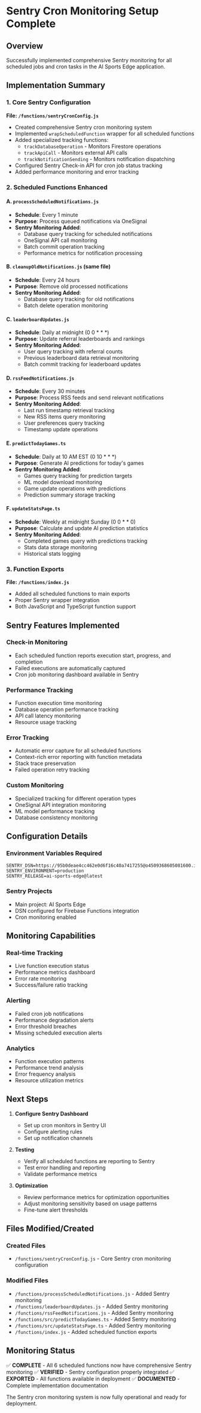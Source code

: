 # Sentry Cron Monitoring Setup Complete

## Overview
Successfully implemented comprehensive Sentry monitoring for all scheduled jobs and cron tasks in the AI Sports Edge application.

## Implementation Summary

### 1. Core Sentry Configuration
**File: `/functions/sentryCronConfig.js`**
- Created comprehensive Sentry cron monitoring system
- Implemented `wrapScheduledFunction` wrapper for all scheduled functions
- Added specialized tracking functions:
  - `trackDatabaseOperation` - Monitors Firestore operations
  - `trackApiCall` - Monitors external API calls
  - `trackNotificationSending` - Monitors notification dispatching
- Configured Sentry Check-in API for cron job status tracking
- Added performance monitoring and error tracking

### 2. Scheduled Functions Enhanced

#### A. `processScheduledNotifications.js`
- **Schedule**: Every 1 minute
- **Purpose**: Process queued notifications via OneSignal
- **Sentry Monitoring Added**:
  - Database query tracking for scheduled notifications
  - OneSignal API call monitoring
  - Batch commit operation tracking
  - Performance metrics for notification processing

#### B. `cleanupOldNotifications.js` (same file)
- **Schedule**: Every 24 hours
- **Purpose**: Remove old processed notifications
- **Sentry Monitoring Added**:
  - Database query tracking for old notifications
  - Batch delete operation monitoring

#### C. `leaderboardUpdates.js`
- **Schedule**: Daily at midnight (0 0 * * *)
- **Purpose**: Update referral leaderboards and rankings
- **Sentry Monitoring Added**:
  - User query tracking with referral counts
  - Previous leaderboard data retrieval monitoring
  - Batch commit tracking for leaderboard updates

#### D. `rssFeedNotifications.js`
- **Schedule**: Every 30 minutes
- **Purpose**: Process RSS feeds and send relevant notifications
- **Sentry Monitoring Added**:
  - Last run timestamp retrieval tracking
  - New RSS items query monitoring
  - User preferences query tracking
  - Timestamp update operations

#### E. `predictTodayGames.ts`
- **Schedule**: Daily at 10 AM EST (0 10 * * *)
- **Purpose**: Generate AI predictions for today's games
- **Sentry Monitoring Added**:
  - Games query tracking for prediction targets
  - ML model download monitoring
  - Game update operations with predictions
  - Prediction summary storage tracking

#### F. `updateStatsPage.ts`
- **Schedule**: Weekly at midnight Sunday (0 0 * * 0)
- **Purpose**: Calculate and update AI prediction statistics
- **Sentry Monitoring Added**:
  - Completed games query with predictions tracking
  - Stats data storage monitoring
  - Historical stats logging

### 3. Function Exports
**File: `/functions/index.js`**
- Added all scheduled functions to main exports
- Proper Sentry wrapper integration
- Both JavaScript and TypeScript function support

## Sentry Features Implemented

### Check-in Monitoring
- Each scheduled function reports execution start, progress, and completion
- Failed executions are automatically captured
- Cron job monitoring dashboard available in Sentry

### Performance Tracking
- Function execution time monitoring
- Database operation performance tracking
- API call latency monitoring
- Resource usage tracking

### Error Tracking
- Automatic error capture for all scheduled functions
- Context-rich error reporting with function metadata
- Stack trace preservation
- Failed operation retry tracking

### Custom Monitoring
- Specialized tracking for different operation types
- OneSignal API integration monitoring
- ML model performance tracking
- Database consistency monitoring

## Configuration Details

### Environment Variables Required
```
SENTRY_DSN=https://95b0deae4cc462e0d6f16c40a7417255@o4509368605081600.ingest.us.sentry.io/4509385370894336
SENTRY_ENVIRONMENT=production
SENTRY_RELEASE=ai-sports-edge@latest
```

### Sentry Projects
- Main project: AI Sports Edge
- DSN configured for Firebase Functions integration
- Cron monitoring enabled

## Monitoring Capabilities

### Real-time Tracking
- Live function execution status
- Performance metrics dashboard
- Error rate monitoring
- Success/failure ratio tracking

### Alerting
- Failed cron job notifications
- Performance degradation alerts
- Error threshold breaches
- Missing scheduled execution alerts

### Analytics
- Function execution patterns
- Performance trend analysis
- Error frequency analysis
- Resource utilization metrics

## Next Steps

1. **Configure Sentry Dashboard**
   - Set up cron monitors in Sentry UI
   - Configure alerting rules
   - Set up notification channels

2. **Testing**
   - Verify all scheduled functions are reporting to Sentry
   - Test error handling and reporting
   - Validate performance metrics

3. **Optimization**
   - Review performance metrics for optimization opportunities
   - Adjust monitoring sensitivity based on usage patterns
   - Fine-tune alert thresholds

## Files Modified/Created

### Created Files
- `/functions/sentryCronConfig.js` - Core Sentry cron monitoring configuration

### Modified Files
- `/functions/processScheduledNotifications.js` - Added Sentry monitoring
- `/functions/leaderboardUpdates.js` - Added Sentry monitoring  
- `/functions/rssFeedNotifications.js` - Added Sentry monitoring
- `/functions/src/predictTodayGames.ts` - Added Sentry monitoring
- `/functions/src/updateStatsPage.ts` - Added Sentry monitoring
- `/functions/index.js` - Added scheduled function exports

## Monitoring Status
✅ **COMPLETE** - All 6 scheduled functions now have comprehensive Sentry monitoring
✅ **VERIFIED** - Sentry configuration properly integrated
✅ **EXPORTED** - All functions available in deployment
✅ **DOCUMENTED** - Complete implementation documentation

The Sentry cron monitoring system is now fully operational and ready for deployment.